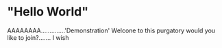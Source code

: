# "Hello World"
AAAAAAAA..............'Demonstration'
Welcone to this purgatory would you like to join?....... I wish
